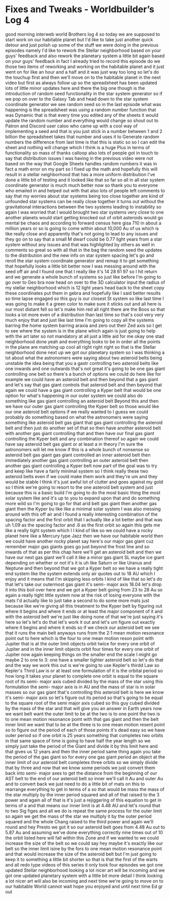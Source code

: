# Fixes and Tweaks - Worldbuilder’s Log 4

good morning interweb world Brothers log
4 so today we are supposed to start work
on our habitable planet but I'd like to
take just another quick detour and just
polish up some of the stuff we were
doing in the previous episodes namely
I'd like to rework the Stellar
neighborhood based on your guys'
feedback and also rework the planetary
system a little bit again based on your
guys' feedback in fact I already tried
to record this episode do we those two
items of reworking and working on the
habitable planet and it just went on for
like an hour and a half and it was just
way too long so let's do the touchup
first and then we'll move on to the
habitable planet in the next video but
first as always follow up so the
spreadsheet has been updated lots of
little minor updates here and there the
big one though is the introduction of
random seed functionality in the star
system generator so if we pop on over to
the Galaxy Tab and head down to the star
system coordinate generator we see
random seed so in the last episode what
was happening is the spreadsheet was
using a random number function that was
Dynamic that is that every time you
edited any of the sheets it would update
the random number and everything would
change so shout out to Patron and
Discord user caloo who came up with a
cool way of implementing a seed and that
is you just stick in a number between 1
and 2 billion the spreadsheet takes that
number and uses it to Generate random
numbers the difference from last time is
that this is static so so I can edit the
sheet and nothing will change which I
think is a huge Plus in terms of
functionality so mass of thanks calloop
also lots of people got in touch to say
that distribution issues I was having in
the previous video were not based on the
way that Google Sheets handles random
numbers it was in fact a math error on
my part so I fixed up the math and
hopefully this will result in a stellar
neighborhood that has a more uniform
distribution I've done a little bit of
testing and it looked like that so far
so all in all star system coordinate
generator is much much better now so
thank you to everyone who emailed in and
helped out with that also lots of people
left comments to say that my worries
about star systems being too close
together are kind of unfounded star
systems can be really close together it
turns out without the gravitational
interactions between the two systems
leading to instability so again I was
worried that I would brought two star
systems very close to one another
planets would start getting knocked out
of orbit asteroids would go mental be
chaos and according to forward census
here gisa 710 in about a million years
or so is going to come within about
10,000 Au of us which is like really
close and apparently that's not going to
lead to any issues and they go on to say
that a small M dwarf could be 0.77 light
years from a star system without any
issues and that was highlighted by
others as well in comments so great so
with all that in the bag the random seed
the updates to the distribution and the
new info on star system spacing let's go
and reroll the star system coordinate
generator and remap it to get something
that hopefully looks a little bit better
now I was messing around with the seed
off air and I found one that I really
like it's
14 28 61
97 so I hit return and we generate a
whole bunch of systems so just like
before I'm going to go over to Geo bra
now head on over to the 3D
calculator input the radius of my
stellar
neighborhood which is 12 light
years head back to the sheet copy these
coordinates put them in gebra and
hopefully like I said better results so
time lapse engaged
so this guy is our closest St system so
like last time I was going to make it a
green color to make sure it sticks
out and all here is our most distant
fell so let's make him red
all right there are the Boos so that
looks a lot more even of a distribution
than last time so that's
cool very very much enjoy that
and just like last time I'm going to
copy all the systems barring the home
system barring
araxia and zero out their Zed axis so I
get to see where the system is in the
plane which again is just going to help
with the art later so not mandatory at
all just a little aid for me
okay one stad neighborhood
done yeah and everything looks to be in
order all the points in the plane are
matching up cool all right right right
so that is the Stellar neighborhood done
next up we got our planetary system so I
was thinking a lot about what the
astronomers were saying about two
asteroid belts being unstable the idea
being that you a gastr controlling two
asteroid belts like one inwards and one
outwards that's not great it's going to
be one gas giant controlling one belt so
there's a bunch of options we could do
here like for example we could have an
asteroid belt and then beyond that a gas
giant and let's say that gas giant
controls that asteroid belt and then
beyond that again we could
have a gas giant controlling a Kyper
belt that would be one option for what's
happening in our outer system we could
also do something like gas giant
controlling an asteroid belt Beyond this
and then we have
our outer gas giant controlling the
Kyper belt so those would like our one
asteroid belt options if we really
wanted to I guess we could probably do
something based on what the astronomers
were saying something like asteroid belt
gas giant that gas giant controlling the
asteroid belt and then just do another
set of that so then have another
asteroid belt with another gas giant
controlling that and then have our final
gas giant controlling the Kyper belt and
any combination thereof so again we
could have say asteroid
belt gas giant or at least a in theory
I'm sure the astronomers will let me
know if this is a whole bunch of
nonsense so asteroid belt gas giant gas
giant controlled an inner asteroid belt
then immediately another gas giant
controlling an outer asteroid belt then
another gas giant controlling a Kyper
belt now part of the goal was to try and
keep like have a fairly minimal system
so I think really these two asteroid
belts even if we could make them work
and they're um and they would be stable
I think it's just awful lot of clutter
and goes against my gold so I think
we're going to resort to the one
asteroid belt system and just because
this is a basic build I'm going to do
the most basic thing the most solar
system like and it's up to you to expand
upon that and do something more wild so
I'm going to go for that arid belt gas
giant then another gas giant then the
Kyper bu like like a minimal solar
system I was also messing around with
this off air and I found a really
interesting combination of the spacing
factor and the first orbit that I
actually like a lot better and that was
uh 1.09 as the spacing factor and
.6 as the first orbit so again this gets
me like a really tight system which I I
kind of like so we could have a rocky
planet here like a Mercury type Jazz
then we have our habitable world then we
could have another rocky planet say
here's our major gas giant cuz remember
major gas giants goes go just beyond the
frost line and so inwards of that as per
this chap here we'll get an asteroid
belt and then we have our next gas giant
we'll call it like a minor gas giant SL
maybe ice
giant depending on whether or not it's
it is uh like Saturn or like Uranus and
Neptune and then beyond that we got a
Kyper belt so we have a really tight end
system like the system extends only air
quotes out to 18 AU
which I enjoy and it means that I'm
skipping less orbits I kind of like that
so let's do that let's take our
outermost gas giant it's semi- major
axis 18.04 let's drop it into this boil
over here and we got a Kyper belt going
from 23 to 28 Au so again a really tight
little system now at the risk of losing
everyone with the mats I'd actually like
to just take a second to do some more
mats just because like we're giving all
this treatment to the Kyper belt by
figuring out where it begins and where
it ends or at least the major component
of it and with the asteroid belt we're
just like doing none of that we're just
saying it's here so let's let's do that
let's work it out and let's um figure
out exactly where it begins and where it
ends so if we check our asteroid
belt we see that it runs the main belt
anyways runs from the 2:1 mean motion
resonance point out to here which is the
four to one mean motion reson point with
Jupiter that is at the outer limit
objects orbit twice for every one orbit
of Jupiter and in the inner limit
objects orbit four times for every one
orbit of Jupiter now again keeping
things on the smaller end the scale I
might go maybe 2 to one to 3: one have a
smaller tighter asteroid belt so let's
do that and the way we work this out is
we're going to use Kepler's thirdd Law
so Kepler's Third Law is or at least one
formulation of it is the orbital period
so how long it takes your planet to
complete one orbit is equal to the
square root of its semi- major axis
cubed divided by the mass of the star
using this formulation the semi- major
axis is in AU and the mass of star is in
solar masses so our gas giant that's
controlling this asteroid belt is here
we know it's semi- major axis so let's
figure out its
period so that's going to be equal to
the square root
of the semi major axis cubed so this guy
cubed divided by the mass of the
star and that will give you an answer in
Earth
years now we want belt want the outer
limit to be at the
two is to one point the two is to one
mean motion resonance point with that
gas giant and then the belt
inner limit we want that to
be at the three is to one mean motion
resent point so to figure out the period
of each of those points it's dead easy
so we have outer
period so if one orbit is 25 years
something that completes two orbits in
that same space of time is going to have
half the year length so we simply just
take the period of the Giant and divide
it by this limit here and that gives us
12
years and then the inner
period same thing again you take the
period of the gas giant so for every one
gas giant period an object at the inner
limit of our asteroid belt completes
three orbits so we simply divide that by
three and now that we know some periods
we just convert them back into semi-
major axes to get the distance from the
beginning of our AST belt to the end of
our asteroid belt
so inner we'll call it
Au and
outer Au and to convert back we just
need to do a little bit of mats on this
to rearrange everything to get in terms
of a so that would be mass the mass of
the
star multiply by the inner period
squared and all of that raised to the 3
power
and again all of that is it's just a
rejiggering of this equation to get in
terms of
a and that means our inner limit is at
4.48 AU and let's round
that to two Sig figes and all we do is
repeat the same process for the outer
limit so again we get the mass of the
star we multiply it by the outer
period squared and the whole
Chang raised to the third power
and again we'll
round and hey Presto we got it so our
asteroid belt goes from 4.48 Au out to
5.87 Au and assuming we've done
everything correctly nine times out of
10 the orbit listed here will fall
within this Zone and if we wanted to we
could increase the size of the belt so
we could say hey maybe it's exactly like
our belt so the inner limit isine
by the fors to one mean motion resonance
point and that would increase the size
of the asteroid belt but I'm just going
to keep it to something a little bit
shorter so that is that the first of the
warts and all redo type videos of this
series it only took four episodes we got
one updated Stellar neighborhood looking
a lot nicer art will be
incoming and we got one updated
planetary system with a little bit more
detail I think looking a lot nicer art
will also be incoming and next time
we're going to move on to our habitable
World cannot wait hope you enjoyed and
until next time Ed gr out